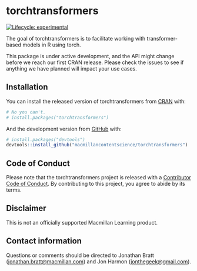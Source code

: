 
<!-- README.md is generated from README.Rmd. Please edit that file -->

# torchtransformers

<!-- badges: start -->

[![Lifecycle:
experimental](https://img.shields.io/badge/lifecycle-experimental-orange.svg)](https://lifecycle.r-lib.org/articles/stages.html#experimental)
<!-- badges: end -->

The goal of torchtransformers is to facilitate working with
transformer-based models in R using torch.

This package is under active development, and the API might change
before we reach our first CRAN release. Please check the issues to see
if anything we have planned will impact your use cases.

## Installation

You can install the released version of torchtransformers from
[CRAN](https://CRAN.R-project.org) with:

``` r
# No you can't.
# install.packages("torchtransformers")
```

And the development version from [GitHub](https://github.com/) with:

``` r
# install.packages("devtools")
devtools::install_github("macmillancontentscience/torchtransformers")
```

## Code of Conduct

Please note that the torchtransformers project is released with a
[Contributor Code of
Conduct](https://contributor-covenant.org/version/2/0/CODE_OF_CONDUCT.html).
By contributing to this project, you agree to abide by its terms.

## Disclaimer

This is not an officially supported Macmillan Learning product.

## Contact information

Questions or comments should be directed to Jonathan Bratt
(<jonathan.bratt@macmillan.com>) and Jon Harmon
(<jonthegeek@gmail.com>).
